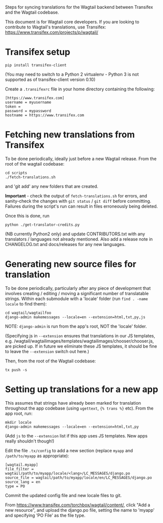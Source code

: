 Steps for syncing translations for the Wagtail backend between Transifex and the Wagtail codebase.

This document is for Wagtail core developers. If you are looking to contribute to Wagtail's translations, use Transifex: https://www.transifex.com/projects/p/wagtail/

# Transifex setup

    pip install transifex-client

(You may need to switch to a Python 2 virtualenv - Python 3 is not supported as of transifex-client version 0.10)

Create a `.transifexrc` file in your home directory containing the following:

    [https://www.transifex.com]
    username = myusername
    token =
    password = mypassword
    hostname = https://www.transifex.com

# Fetching new translations from Transifex

To be done periodically, ideally just before a new Wagtail release. From the root of the wagtail codebase:

    cd scripts
    ./fetch-translations.sh

and 'git add' any new folders that are created.

**Important** - check the output of `fetch-translations.sh` for errors, and sanity-check the changes with `git status` / `git diff` before committing. Failures during the script's run can result in files erroneously being deleted.

Once this is done, run

    python ./get-translator-credits.py

(NB currently Python2 only) and update CONTRIBUTORS.txt with any translators / languages not already mentioned. Also add a release note in CHANGELOG.txt and docs/releases for any new languages.

# Generating new source files for translation

To be done periodically, particularly after any piece of development that involves creating / editing / moving a significant number of translatable strings. Within each submodule with a 'locale' folder (run `find . -name locale` to find them):

    cd wagtail/wagtailfoo
    django-admin makemessages --locale=en --extension=html,txt,py,js

NOTE: `django-admin` is run from the app's root, NOT the 'locale' folder.

(Specifying js in `--extension` ensures that translations in our JS templates, e.g. /wagtail/wagtailimages/templates/wagtailimages/chooser/chooser.js, are picked up. If in future we eliminate these JS templates, it should be fine to leave the `--extension` switch out here.)

Then, from the root of the Wagtail codebase:

    tx push -s

# Setting up translations for a new app

This assumes that strings have already been marked for translation throughout the app codebase (using `ugettext`, `{% trans %}` etc). From the app root, run:

    mkdir locale
    django-admin makemessages --locale=en --extension=html,txt,py

(Add `js` to the `--extension` list if this app uses JS templates. New apps really shouldn't though!)

Edit the file `.tx/config` to add a new section (replace `myapp` and `/path/to/myapp` as appropriate):

    [wagtail.myapp]
    file_filter = wagtail/path/to/myapp/locale/<lang>/LC_MESSAGES/django.po
    source_file = wagtail/path/to/myapp/locale/en/LC_MESSAGES/django.po
    source_lang = en
    type = PO

Commit the updated config file and new locale files to git.

From https://www.transifex.com/torchbox/wagtail/content/, click "Add a new resource", and upload the django.po file, setting the name to 'myapp' and specifying 'PO File' as the file type.